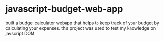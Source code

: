 # javascript-budget-web-app

built a budget calculator webapp that helps to keep track of your budget by calculating your expenses. this project was used to test my knowledge on javscript DOM 
